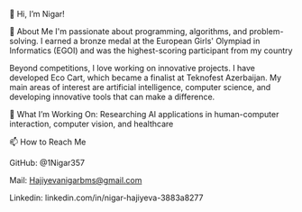 👋 Hi, I’m Nigar!

👀 About Me
I'm passionate about programming, algorithms, and problem-solving. I earned a bronze medal at the European Girls' Olympiad in Informatics (EGOI) and was the highest-scoring participant from my country

Beyond competitions, I love working on innovative projects. I have developed Eco Cart, which became a finalist at Teknofest Azerbaijan. 
My main areas of interest are artificial intelligence, computer science, and developing innovative tools that can make a difference.

🚀 What I’m Working On: 
Researching AI applications in human-computer interaction, computer vision, and healthcare 

📫 How to Reach Me

GitHub: @1Nigar357

Mail: Hajiyevanigarbms@gmail.com

Linkedin: linkedin.com/in/nigar-hajiyeva-3883a8277
